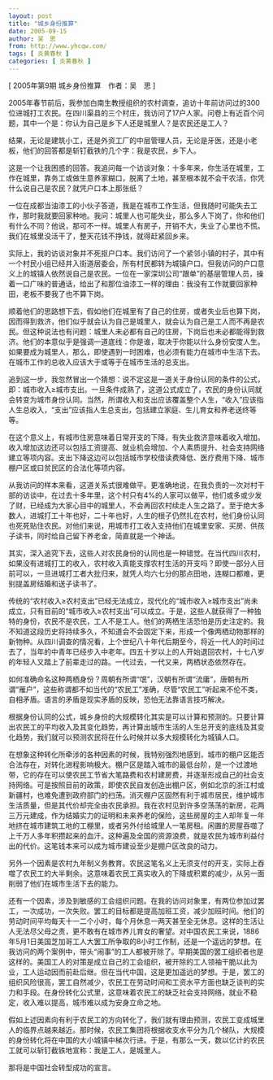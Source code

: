 ```yaml
---
layout: post
title: "城乡身份推算"
date: 2005-09-15
author: 吴　思
from: http://www.yhcqw.com/
tags: [ 炎黄春秋 ]
categories: [ 炎黄春秋 ]
---
```



[ 2005年第9期 城乡身份推算　作者：吴　思 ]


2005年春节前后，我参加白南生教授组织的农村调查，追访十年前访问过的300位进城打工农民。在四川渠县的三个村庄，我访问了17户人家。问卷上有近百个问题，其中一个是：你认为自己是乡下人还是城里人？是农民还是工人？

结果，无论是建筑小工，还是外资工厂的中层管理人员，无论是牙医，还是小老板，他们的回答都是斩钉截铁的几个字：我是农民，乡下人。


这是一个让我困惑的回答。我追问每一个访谈对象：十多年来，你生活在城里，工作在城里，靠务工或做生意养家糊口，脱离了土地，甚至根本就不会干农活，你凭什么说自己是农民？就凭户口本上那张纸？


一位在成都当油漆工的小伙子答道，我是在城市工作生活，但我随时可能失去工作，那时我就要回家种地。我问：城里人也可能失业，那么多人下岗了，你和他们有什么不同？他说，那可不一样。城里人有房子，开销不大，失业了心里也不慌。我们在城里没活干了，整天花钱不挣钱，就得赶紧回乡来。


实际上，我的访谈对象并不死抠户口本。我们访问了一个紧邻小镇的村子，其中有一个村民小组已经并入街道居委会，所有村民都转为城镇户口。但我访问的户口意义上的城镇人依然说自己是农民。一位在一家深圳公司“跟单”的基层管理人员，操着一口广味的普通话，给出了和那位油漆工一样的理由：我没有工作就要回家种田，老板不要我了也不算下岗。


顺着他们的思路想下去，假如他们在城里有了自己的住房，或者失业后也算下岗，因而得到救济，他们似乎就会认为自己是城里人，就会认为自己是工人而不再是农民。但这种说法也有问题：城里人未必都有自己的住房，下岗后也未必都能得到救济。他们的本意似乎是强调一道底线：你是谁，取决于你能以什么身份安度人生。如果要成为城里人，那么，即使遇到一时困难，也必须有能力在城市中生活下去。在城市工作的总收入应该大于或等于在城市生活的总支出。


追到这一步，我忽然冒出一个猜想：说不定这是一道关于身份认同的条件的公式，即：城市收入≥城市支出。一旦条件成熟了，这道公式成立了，农民的身份认同就会转变为城市身份认同。当然，所谓收入和支出应该覆盖整个人生，“收入”应该指人生总收入，“支出”应该指人生总支出，包括建立家庭、生儿育女和养老送终等等。


在这个意义上，有城市住房意味着日常开支的下降，有失业救济意味着收入增加。收入增加这边还可以包括工资提高、就业机会增加、个人素质提升、社会支持网络建立等项内容。支出下降这边可以包括城市学校借读费降低、医疗费用下降、城市棚户区或曰贫民区的合法化等项内容。


从我访问的样本来看，这道关系式很难做平。更准确地说，在我负责的一次对村干部的访谈中，在过去十多年里，这个村只有4%的人家可以做平，他们或多或少发了财，已经成为大家心目中的城里人，不会再回农村续走人生之路了。至于绝大多数人，进城打工十年也好，二十年也好，人生的根子仍然扎在农村，他们身份认同也死死贴住农民。对他们来说，用城市打工收入支持他们在城里安家、买房、供孩子读书，同时给自己留下养老金，简直就是一个神话。


其实，深入追究下去，这些人对农民身份的认同也是一种错觉。在当代四川农村，如果没有进城打工的收入，农村收入真能支撑农村生活的开支吗？即使一部分人目前可以，一旦进城打工者大批归来，就凭人均六七分的那点田地，连糊口都难，更别提盖房结婚和送子读书了。


传统的“农村收入≥农村支出”已经无法成立，现代化的“城市收入≥城市支出”尚未成立，只有目前的“城市收入≥农村支出”可以成立。于是，这些人就获得了一种独特的身份，农民不是农民，工人不是工人。他们的两栖生活恐怕是历史注定的。我不知道这段历史将持续多久，不知道会不会固定下来，形成一个像两栖动物那样的新物种。从四川调查的情况看，上个世纪八十年代后期至今，将近一代人的时间过去了，当年的中青年已经步入中老年。四五十岁以上的人开始退回农村，十七八岁的年轻人又踏上了前辈走过的路。一代过去，一代又来，两栖状态依然存在。


如何准确命名这种两栖身份？周朝有所谓“氓”，汉朝有所谓“流庸”，唐朝有所谓“雁户”，这些称谓都不如当代的“农民工”准确，尽管“农民工”听起来不伦不类，自相矛盾。语言的矛盾是现实矛盾的反映，恐怕无法靠语言技巧解决。


根据身份认同的公式，城乡身份的大规模转化其实是可以计算和预测的。只要计算出农民工的平均收入及其变化趋势，再计算出城市生活的人生总开支的底线及其变化趋势，我们就可以预测农民将在什么时候并以多大规模转化为城镇人口。


在想象这种转化所牵涉的各种因素的时候，我特别强烈地感到，城市的棚户区能否合法存在，对转化进程影响极大。棚户区是踏入城市的最低台阶，是一个过渡地带，它的存在可以使农民工节省大笔路费和农村建房费，并逐渐形成自己的社会支持网络。可是按照目前的政策，即使农民自发创造出棚户区，例如北京的浙江村或新疆村，也难免遭到政府部门的扫荡。消灭棚户区固然有利于城市居民，维护城市生活质量，但是其代价却完全由农民承担。我在农村见到许多空荡荡的新房，花两三万元建成，作为结婚实力的证明和未来养老的保险，这些房屋的主人却年复一年地挤在城市建筑工地的工棚里，或者另外付给城里人一笔房租。闲置的房屋吞噬了上千万人多年积攒起来的血汗。这种遍及全国的资源浪费，就是农民为城市利益付出的代价。这笔钱本来可以成为城市建设至少是棚户区改良的动力。


另外一个因素是农村九年制义务教育。农民这笔名义上无须支付的开支，实际上吞噬了农民工的大半剩余。这意味着农民工真实收入的下降或积累的减少，从另一面削弱了他们在城市生活下去的能力。


还有一个因素，涉及到敏感的工会组织问题。在我的访问对象里，有两位参加过罢工，一次成功，一次失败。罢工的目标都是提高加班工资，减少加班时间。他们的劳动时间平均每天十一二个小时，每个月休息一两天甚至全无休息。这样的生活让人无法尽父母之责，更不敢有在城市养儿育女的奢望。对中国农民工来说，1886年5月1日美国芝加哥工人大罢工所争取的8小时工作制，还是一个遥远的梦想。在我访问的两个案例中，带头“闹事”的工人都被开除了。早期美国的罢工组织者也是这样的。美国工人的对策是成立自己的工会组织，被开除的工人领袖干脆以此为业，工人运动因而前赴后继。但在当代中国，这是更加遥远的梦想。于是，罢工的组织风险很高，罢工自然减少，农民工在劳动时间和工资水平方面也缺乏谈判的实力和手段。在身份转化公式里，这意味着农民工的缺乏社会支持网络，就业不稳定，收入难以提高，城市难以成为安身立命之地。


假如上述因素向有利于农民工的方向转化了，我们就有理由预测，农民工变成城里人的临界点越来越近。那时候，农民工集团将根据收支水平分为几个梯队，大规模的身份转化将在中国的大小城镇中梯次行进。于是，有那么一天，数以亿计的农民工就可以斩钉截铁地宣称：我是工人，是城里人。

那将是中国社会转型成功的宣言。


